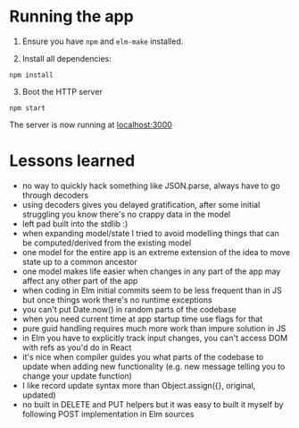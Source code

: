 # Running the app

1. Ensure you have `npm` and `elm-make` installed.

2. Install all dependencies:

````
npm install
````

3. Boot the HTTP server

````
npm start
````

The server is now running at [localhost:3000](localhost:3000)

# Lessons learned

- no way to quickly hack something like JSON.parse, always have to go through decoders
- using decoders gives you delayed gratification, after some initial struggling you know there's no crappy data in the model
- left pad built into the stdlib :)
- when expanding model/state I tried to avoid modelling things that can be computed/derived from the
existing model
- one model for the entire app is an extreme extension of the idea to move state up to a common ancestor
- one model makes life easier when changes in any part of the app may affect any other part of the app
- when coding in Elm initial commits seem to be less frequent than in JS but once things work there's
no runtime exceptions
- you can't put Date.now() in random parts of the codebase
- when you need current time at app startup time use flags for that
- pure guid handling requires much more work than impure solution in JS
- in Elm you have to explicitly track input changes, you can't access DOM with refs as you'd do in React
- it's nice when compiler guides you what parts of the codebase to update when adding new functionality (e.g. new message
  telling you to change your update function)
- I like record update syntax more than Object.assign({}, original, updated)
- no built in DELETE and PUT helpers but it was easy to built it myself by following POST implementation in Elm sources
